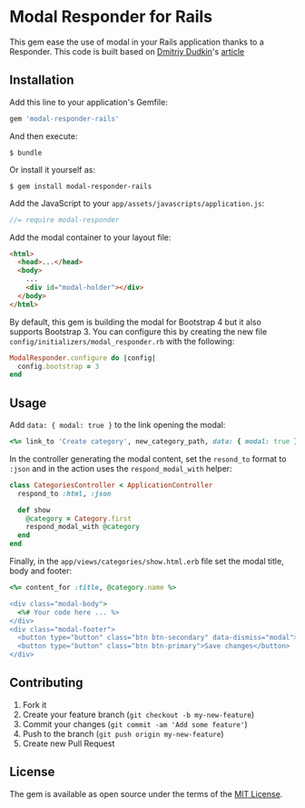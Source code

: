 # Modal Responder for Rails

This gem ease the use of modal in your Rails application thanks to a Responder.
This code is built based on [Dmitriy Dudkin](https://github.com/tmwh)'s
[article](http://www.jetthoughts.com/blog/tech/2014/08/27/5-steps-to-add-remote-modals-to-your-rails-app.html)

## Installation

Add this line to your application's Gemfile:

```ruby
gem 'modal-responder-rails'
```

And then execute:

    $ bundle

Or install it yourself as:

    $ gem install modal-responder-rails

Add the JavaScript to your `app/assets/javascripts/application.js`:

```javascript
//= require modal-responder
```

Add the modal container to your layout file:

```html
<html>
  <head>...</head>
  <body>
    ...
    <div id="modal-holder"></div>
  </body>
</html>
```

By default, this gem is building the modal for Bootstrap 4 but it also
supports Bootstrap 3.
You can configure this by creating the new file
`config/initializers/modal_responder.rb` with the following:

```ruby
ModalResponder.configure do |config|
  config.bootstrap = 3
end
```

## Usage

Add `data: { modal: true }` to the link opening the modal:

```ruby
<%= link_to 'Create category', new_category_path, data: { modal: true } %>
```

In the controller generating the modal content, set the `resond_to` format to
`:json` and in the action uses the `respond_modal_with` helper:

```ruby
class CategoriesController < ApplicationController
  respond_to :html, :json

  def show
    @category = Category.first
    respond_modal_with @category
  end
end
```

Finally, in the `app/views/categories/show.html.erb` file set the modal title,
body and footer:

```ruby
<%= content_for :title, @category.name %>

<div class="modal-body">
  <%# Your code here ... %>
</div>
<div class="modal-footer">
  <button type="button" class="btn btn-secondary" data-dismiss="modal">Close</button>
  <button type="button" class="btn btn-primary">Save changes</button>
</div>
```

## Contributing

1. Fork it
2. Create your feature branch (`git checkout -b my-new-feature`)
3. Commit your changes (`git commit -am 'Add some feature'`)
4. Push to the branch (`git push origin my-new-feature`)
5. Create new Pull Request

## License

The gem is available as open source under the terms of the
[MIT License](http://opensource.org/licenses/MIT).
